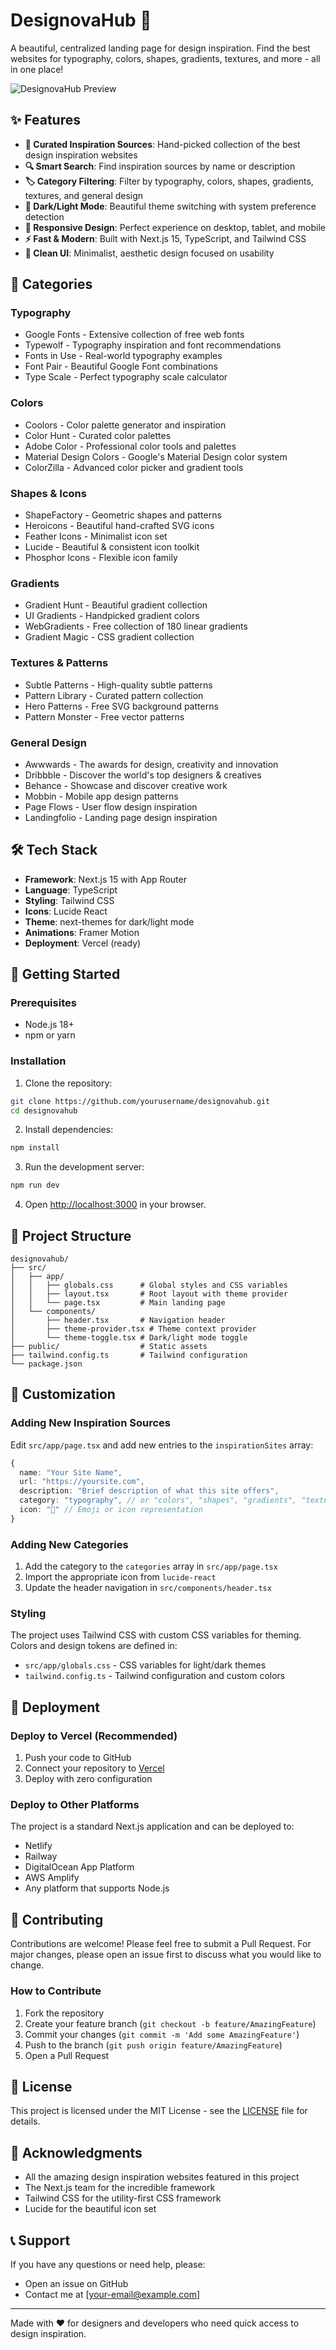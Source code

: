# DesignovaHub 🎨

A beautiful, centralized landing page for design inspiration. Find the best websites for typography, colors, shapes, gradients, textures, and more - all in one place!

![DesignovaHub Preview](https://via.placeholder.com/800x400/6366f1/ffffff?text=DesignovaHub+Preview)

## ✨ Features

- **🎨 Curated Inspiration Sources**: Hand-picked collection of the best design inspiration websites
- **🔍 Smart Search**: Find inspiration sources by name or description
- **🏷️ Category Filtering**: Filter by typography, colors, shapes, gradients, textures, and general design
- **🌙 Dark/Light Mode**: Beautiful theme switching with system preference detection
- **📱 Responsive Design**: Perfect experience on desktop, tablet, and mobile
- **⚡ Fast & Modern**: Built with Next.js 15, TypeScript, and Tailwind CSS
- **🎯 Clean UI**: Minimalist, aesthetic design focused on usability

## 🚀 Categories

### Typography
- Google Fonts - Extensive collection of free web fonts
- Typewolf - Typography inspiration and font recommendations
- Fonts in Use - Real-world typography examples
- Font Pair - Beautiful Google Font combinations
- Type Scale - Perfect typography scale calculator

### Colors
- Coolors - Color palette generator and inspiration
- Color Hunt - Curated color palettes
- Adobe Color - Professional color tools and palettes
- Material Design Colors - Google's Material Design color system
- ColorZilla - Advanced color picker and gradient tools

### Shapes & Icons
- ShapeFactory - Geometric shapes and patterns
- Heroicons - Beautiful hand-crafted SVG icons
- Feather Icons - Minimalist icon set
- Lucide - Beautiful & consistent icon toolkit
- Phosphor Icons - Flexible icon family

### Gradients
- Gradient Hunt - Beautiful gradient collection
- UI Gradients - Handpicked gradient colors
- WebGradients - Free collection of 180 linear gradients
- Gradient Magic - CSS gradient collection

### Textures & Patterns
- Subtle Patterns - High-quality subtle patterns
- Pattern Library - Curated pattern collection
- Hero Patterns - Free SVG background patterns
- Pattern Monster - Free vector patterns

### General Design
- Awwwards - The awards for design, creativity and innovation
- Dribbble - Discover the world's top designers & creatives
- Behance - Showcase and discover creative work
- Mobbin - Mobile app design patterns
- Page Flows - User flow design inspiration
- Landingfolio - Landing page design inspiration

## 🛠️ Tech Stack

- **Framework**: Next.js 15 with App Router
- **Language**: TypeScript
- **Styling**: Tailwind CSS
- **Icons**: Lucide React
- **Theme**: next-themes for dark/light mode
- **Animations**: Framer Motion
- **Deployment**: Vercel (ready)

## 🚀 Getting Started

### Prerequisites

- Node.js 18+ 
- npm or yarn

### Installation

1. Clone the repository:
```bash
git clone https://github.com/yourusername/designovahub.git
cd designovahub
```

2. Install dependencies:
```bash
npm install
```

3. Run the development server:
```bash
npm run dev
```

4. Open [http://localhost:3000](http://localhost:3000) in your browser.

## 📁 Project Structure

```
designovahub/
├── src/
│   ├── app/
│   │   ├── globals.css      # Global styles and CSS variables
│   │   ├── layout.tsx       # Root layout with theme provider
│   │   └── page.tsx         # Main landing page
│   └── components/
│       ├── header.tsx       # Navigation header
│       ├── theme-provider.tsx # Theme context provider
│       └── theme-toggle.tsx # Dark/light mode toggle
├── public/                  # Static assets
├── tailwind.config.ts       # Tailwind configuration
└── package.json
```

## 🎨 Customization

### Adding New Inspiration Sources

Edit `src/app/page.tsx` and add new entries to the `inspirationSites` array:

```typescript
{
  name: "Your Site Name",
  url: "https://yoursite.com",
  description: "Brief description of what this site offers",
  category: "typography", // or "colors", "shapes", "gradients", "textures", "general"
  icon: "🎨" // Emoji or icon representation
}
```

### Adding New Categories

1. Add the category to the `categories` array in `src/app/page.tsx`
2. Import the appropriate icon from `lucide-react`
3. Update the header navigation in `src/components/header.tsx`

### Styling

The project uses Tailwind CSS with custom CSS variables for theming. Colors and design tokens are defined in:
- `src/app/globals.css` - CSS variables for light/dark themes
- `tailwind.config.ts` - Tailwind configuration and custom colors

## 🚀 Deployment

### Deploy to Vercel (Recommended)

1. Push your code to GitHub
2. Connect your repository to [Vercel](https://vercel.com)
3. Deploy with zero configuration

### Deploy to Other Platforms

The project is a standard Next.js application and can be deployed to:
- Netlify
- Railway
- DigitalOcean App Platform
- AWS Amplify
- Any platform that supports Node.js

## 🤝 Contributing

Contributions are welcome! Please feel free to submit a Pull Request. For major changes, please open an issue first to discuss what you would like to change.

### How to Contribute

1. Fork the repository
2. Create your feature branch (`git checkout -b feature/AmazingFeature`)
3. Commit your changes (`git commit -m 'Add some AmazingFeature'`)
4. Push to the branch (`git push origin feature/AmazingFeature`)
5. Open a Pull Request

## 📝 License

This project is licensed under the MIT License - see the [LICENSE](LICENSE) file for details.

## 🙏 Acknowledgments

- All the amazing design inspiration websites featured in this project
- The Next.js team for the incredible framework
- Tailwind CSS for the utility-first CSS framework
- Lucide for the beautiful icon set

## 📞 Support

If you have any questions or need help, please:
- Open an issue on GitHub
- Contact me at [your-email@example.com]

---

Made with ❤️ for designers and developers who need quick access to design inspiration.